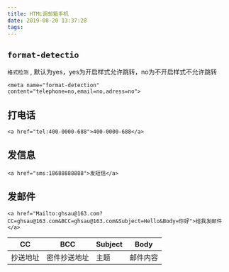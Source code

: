 ```yaml
---
title: HTML调邮箱手机
date: 2019-08-20 13:37:28
tags:
---
```


## `format-detectio` 

`格式检测` , 默认为yes，yes为开启样式允许跳转，no为不开启样式不允许跳转

    <meta name="format-detection" content="telephone=no,email=no,adress=no">
    

## 打电话

    <a href="tel:400-0000-688">400-0000-688</a>
    

## 发信息

    <a href="sms:18688888888">发短信</a>
    

## 发邮件

    <a href="Mailto:ghsau@163.com?CC=ghsau@163.com&BCC=ghsau@163.com&Subject=Hello&Body=你好">给我发邮件</a>
    
CC       | BCC          | Subject | Body
---------|--------------|---------|-----
抄送地址 | 密件抄送地址 | 主题    | 邮件内容
